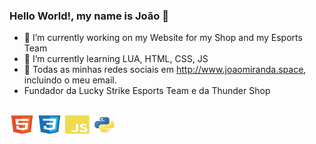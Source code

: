### Hello World!, my name is João 👋

- 🔭 I’m currently working on my Website for my Shop and my Esports Team
- 🌱 I’m currently learning LUA, HTML, CSS, JS
- 💬 Todas as minhas redes sociais em http://www.joaomiranda.space, incluindo o meu email.
- Fundador da Lucky Strike Esports Team e da Thunder Shop

<div style="display: inline_block"><br>
  <img align="center" alt="Rafa-HTML" height="30" width="40" src="https://raw.githubusercontent.com/devicons/devicon/master/icons/html5/html5-original.svg">
  <img align="center" alt="Rafa-CSS" height="30" width="40" src="https://raw.githubusercontent.com/devicons/devicon/master/icons/css3/css3-original.svg">
  <img align="center" alt="Rafa-Js" height="30" width="40" src="https://raw.githubusercontent.com/devicons/devicon/master/icons/javascript/javascript-plain.svg">
  <img align="center" alt="Rafa-Python" height="30" width="40" src="https://raw.githubusercontent.com/devicons/devicon/master/icons/python/python-original.svg">
</div>
